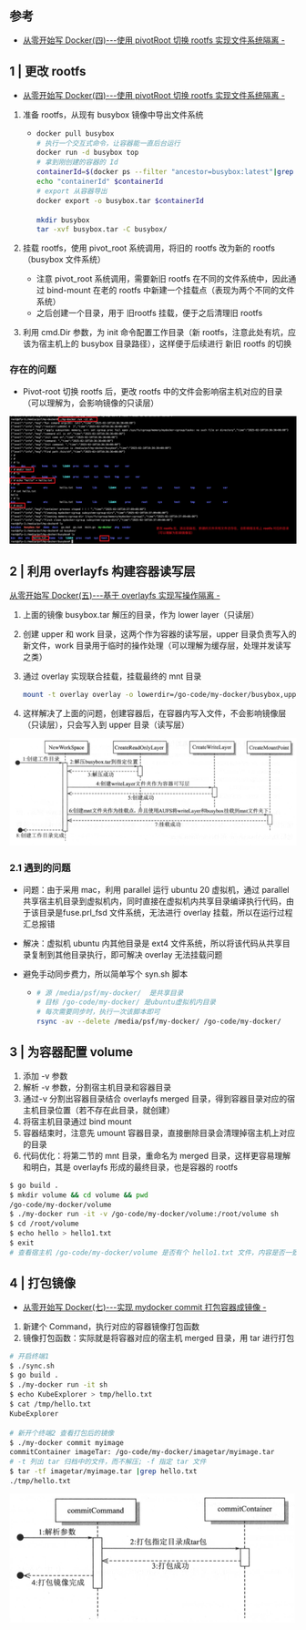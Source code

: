 ## 参考

- [从零开始写 Docker(四)---使用 pivotRoot 切换 rootfs 实现文件系统隔离 -](https://www.lixueduan.com/posts/docker/mydocker/04-change-rootfs-by-pivot-root/)



## 1 | 更改 rootfs

- [从零开始写 Docker(四)---使用 pivotRoot 切换 rootfs 实现文件系统隔离 -](https://www.lixueduan.com/posts/docker/mydocker/04-change-rootfs-by-pivot-root/)

1. 准备 rootfs，从现有 busybox 镜像中导出文件系统

   - ``` sh
     docker pull busybox
     # 执行一个交互式命令，让容器能一直后台运行
     docker run -d busybox top
     # 拿到刚创建的容器的 Id
     containerId=$(docker ps --filter "ancestor=busybox:latest"|grep -v IMAGE|awk '{print $1}')
     echo "containerId" $containerId
     # export 从容器导出
     docker export -o busybox.tar $containerId
     
     mkdir busybox
     tar -xvf busybox.tar -C busybox/
     ```

2. 挂载 rootfs，使用 pivot_root 系统调用，将旧的 rootfs 改为新的 rootfs（busybox 文件系统）

   - 注意 pivot_root 系统调用，需要新旧 rootfs 在不同的文件系统中，因此通过 bind-mount 在老的 rootfs 中新建一个挂载点（表现为两个不同的文件系统）
   - 之后创建一个目录，用于 旧rootfs 挂载，便于之后清理旧 rootfs 

3. 利用 cmd.Dir 参数，为 init 命令配置工作目录（新 rootfs，注意此处有坑，应该为宿主机上的 busybox 目录路径），这样便于后续进行 新旧 rootfs 的切换

### 存在的问题

- Pivot-root 切换 rootfs 后，更改 rootfs 中的文件会影响宿主机对应的目录（可以理解为，会影响镜像的只读层）

![pivot-root存在的问题](imgs/2-构造镜像/pivot-root存在的问题.png)



## 2 | 利用 overlayfs 构建容器读写层

[从零开始写 Docker(五)---基于 overlayfs 实现写操作隔离 -](https://www.lixueduan.com/posts/docker/mydocker/05-isolate-operate-by-overlayfs/)

1. 上面的镜像 busybox.tar 解压的目录，作为 lower layer（只读层）

2. 创建 upper 和 work 目录，这两个作为容器的读写层，upper 目录负责写入的新文件，work 目录用于临时的操作处理（可以理解为缓存层，处理并发读写之类）

3. 通过 overlay 实现联合挂载，挂载最终的 mnt 目录

   ``` sh
   mount -t overlay overlay -o lowerdir=/go-code/my-docker/busybox,upperdir=/go-code/my-docker/upper,workdir=/go-code/my-docker/work /go-code/my-docker/mnt
   ```

4. 这样解决了上面的问题，创建容器后，在容器内写入文件，不会影响镜像层（只读层），只会写入到 upper 目录（读写层）

![overlayfs代码逻辑](imgs/2-构造镜像/overlayfs代码逻辑.png)

### 2.1 遇到的问题

- 问题：由于采用 mac，利用 parallel 运行 ubuntu 20 虚拟机，通过 parallel 共享宿主机目录到虚拟机内，同时直接在虚拟机内共享目录编译执行代码，由于该目录是fuse.prl_fsd 文件系统，无法进行 overlay 挂载，所以在运行过程汇总报错

- 解决：虚拟机 ubuntu 内其他目录是 ext4 文件系统，所以将该代码从共享目录复制到其他目录执行，即可解决 overlay 无法挂载问题

- 避免手动同步费力，所以简单写个 syn.sh 脚本

  - ``` sh
    # 源 /media/psf/my-docker/  是共享目录
    # 目标 /go-code/my-docker/ 是ubuntu虚拟机内目录
    # 每次需要同步时，执行一次该脚本即可
    rsync -av --delete /media/psf/my-docker/ /go-code/my-docker/
    ```

## 3 | 为容器配置 volume

1. 添加 -v 参数
2. 解析 -v 参数，分割宿主机目录和容器目录
3. 通过-v 分割出容器目录结合 overlayfs merged 目录，得到容器目录对应的宿主机目录位置（若不存在此目录，就创建）
4. 将宿主机目录通过 bind mount
5. 容器结束时，注意先 umount 容器目录，直接删除目录会清理掉宿主机上对应的目录
6. 代码优化：将第二节的 mnt 目录，重命名为 merged 目录，这样更容易理解和明白，其是 overlayfs 形成的最终目录，也是容器的 rootfs

``` sh
$ go build .
$ mkdir volume && cd volume && pwd
/go-code/my-docker/volume
$ ./my-docker run -it -v /go-code/my-docker/volume:/root/volume sh
$ cd /root/volume 
$ echo hello > hello1.txt
$ exit
# 查看宿主机 /go-code/my-docker/volume 是否有个 hello1.txt 文件，内容是否一致，一致就符合要求
```

## 4 | 打包镜像

- [从零开始写 Docker(七)---实现 mydocker commit 打包容器成镜像 -](https://www.lixueduan.com/posts/docker/mydocker/07-mydocker-commit/)

1. 新建个 Command，执行对应的容器镜像打包函数
2. 镜像打包函数：实际就是将容器对应的宿主机 merged 目录，用 tar 进行打包

``` sh
# 开启终端1
$ ./sync.sh
$ go build .
$ ./my-docker run -it sh
$ echo KubeExplorer > tmp/hello.txt
$ cat /tmp/hello.txt
KubeExplorer

# 新开个终端2 查看打包后的镜像
$ ./my-docker commit myimage
commitContainer imageTar: /go-code/my-docker/imagetar/myimage.tar
# -t 列出 tar 归档中的文件，而不解压; -f 指定 tar 文件
$ tar -tf imagetar/myimage.tar |grep hello.txt
./tmp/hello.txt
```

![容器打包成镜像逻辑](imgs/2-构造镜像/容器打包成镜像逻辑.png)